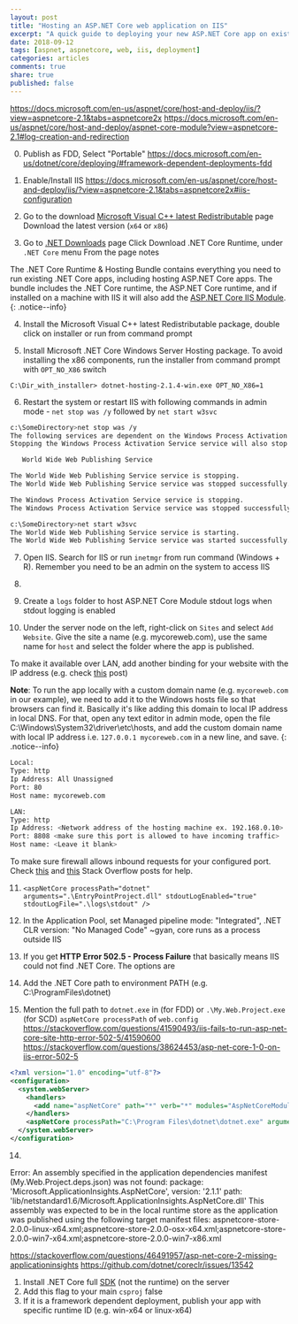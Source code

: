 ```yaml
---
layout: post
title: "Hosting an ASP.NET Core web application on IIS"
excerpt: "A quick guide to deploying your new ASP.NET Core app on existing IIS web server"
date: 2018-09-12
tags: [aspnet, aspnetcore, web, iis, deployment]
categories: articles
comments: true
share: true
published: false
---
```


https://docs.microsoft.com/en-us/aspnet/core/host-and-deploy/iis/?view=aspnetcore-2.1&tabs=aspnetcore2x
https://docs.microsoft.com/en-us/aspnet/core/host-and-deploy/aspnet-core-module?view=aspnetcore-2.1#log-creation-and-redirection

0. Publish as FDD, Select "Portable" https://docs.microsoft.com/en-us/dotnet/core/deploying/#framework-dependent-deployments-fdd

1. Enable/Install IIS https://docs.microsoft.com/en-us/aspnet/core/host-and-deploy/iis/?view=aspnetcore-2.1&tabs=aspnetcore2x#iis-configuration

2. Go to the download [Microsoft Visual C++ latest Redistributable](https://support.microsoft.com/en-in/help/2977003/the-latest-supported-visual-c-downloads) page
Download the latest version (`x64` or `x86`)

3. Go to [.NET Downloads](https://www.microsoft.com/net/download) page
Click Download .NET Core Runtime, under `.NET Core` menu
From the page notes

The .NET Core Runtime & Hosting Bundle contains everything you need to run existing .NET Core apps, including hosting ASP.NET Core apps. The bundle includes the .NET Core runtime, the ASP.NET Core runtime, and if installed on a machine with IIS it will also add the [ASP.NET Core IIS Module](https://docs.microsoft.com/en-us/aspnet/core/fundamentals/servers/aspnet-core-module?view=aspnetcore-2.1).
{: .notice--info}

4. Install the Microsoft Visual C++ latest Redistributable package, double click on installer or run from command prompt

5. Install Microsoft .NET Core Windows Server Hosting package. To avoid installing the x86 components, run the installer from command prompt with `OPT_NO_X86` switch

```
C:\Dir_with_installer> dotnet-hosting-2.1.4-win.exe OPT_NO_X86=1
```

6. Restart the system or restart IIS with following commands in admin mode - `net stop was /y` followed by `net start w3svc`

```bash
c:\SomeDirectory>net stop was /y
The following services are dependent on the Windows Process Activation Service service.
Stopping the Windows Process Activation Service service will also stop these services.

   World Wide Web Publishing Service

The World Wide Web Publishing Service service is stopping.
The World Wide Web Publishing Service service was stopped successfully.

The Windows Process Activation Service service is stopping.
The Windows Process Activation Service service was stopped successfully.

c:\SomeDirectory>net start w3svc
The World Wide Web Publishing Service service is starting.
The World Wide Web Publishing Service service was started successfully.
```

7. Open IIS. Search for IIS or run `inetmgr` from run command (Windows + R). Remember you need to be an admin on the system to access IIS

8. 

9. Create a `logs` folder to host ASP.NET Core Module stdout logs when stdout logging is enabled

10. Under the server node on the left, right-click on `Sites` and select `Add Website`. Give the site a name (e.g. mycoreweb.com), use the same name for `host` and select the folder where the app is published.

To make it available over LAN, add another binding for your website with the IP address (e.g. check [this](https://stackoverflow.com/questions/21896534/accessing-a-local-website-from-another-computer-inside-the-local-network-in-iis) post)

**Note**: To run the app locally with a custom domain name (e.g. `mycoreweb.com` in our example), we need to add it to the Windows hosts file so that browsers can find it. Basically it's like adding this domain to local IP address in local DNS. For that, open any text editor in admin mode, open the file C:\Windows\System32\driver\etc\hosts, and add the custom domain name with local IP address i.e. `127.0.0.1 mycoreweb.com` in a new line, and save.
{: .notice--info}

```bash
Local:
Type: http
Ip Address: All Unassigned
Port: 80
Host name: mycoreweb.com

LAN:
Type: http
Ip Address: <Network address of the hosting machine ex. 192.168.0.10>
Port: 8808 <make sure this port is allowed to have incoming traffic>
Host name: <Leave it blank>
```

To make sure firewall allows inbound requests for your configured port. Check [this](https://stackoverflow.com/questions/12008606/connecting-to-windows-localhost-iis-from-another-computer) and [this]() Stack Overflow posts for help.

11. `<aspNetCore processPath="dotnet" arguments=".\EntryPointProject.dll" stdoutLogEnabled="true" stdoutLogFile=".\logs\stdout" />`

12. In the Application Pool, set Managed pipeline mode: "Integrated", .NET CLR version: "No Managed Code" ~gyan, core runs as a process outside IIS

13. If you get **HTTP Error 502.5 - Process Failure** that basically means IIS could not find .NET Core. The options are

  1. Add the .NET Core path to environment PATH (e.g. C:\ProgramFiles\dotnet)
  2. Mention the full path to `dotnet.exe` in (for FDD) or `.\My.Web.Project.exe` (for SCD) `aspNetCore processPath` of `web.config`
https://stackoverflow.com/questions/41590493/iis-fails-to-run-asp-net-core-site-http-error-502-5/41590600
https://stackoverflow.com/questions/38624453/asp-net-core-1-0-on-iis-error-502-5

```xml
<?xml version="1.0" encoding="utf-8"?>
<configuration>
  <system.webServer>
    <handlers>
      <add name="aspNetCore" path="*" verb="*" modules="AspNetCoreModule" resourceType="Unspecified" />
    </handlers>
    <aspNetCore processPath="C:\Program Files\dotnet\dotnet.exe" arguments=".\My.Web.Project.dll" stdoutLogEnabled="true" stdoutLogFile=".\logs\stdout" />
  </system.webServer>
</configuration>
```

14.
Error:
  An assembly specified in the application dependencies manifest (My.Web.Project.deps.json) was not found:
    package: 'Microsoft.ApplicationInsights.AspNetCore', version: '2.1.1'
    path: 'lib/netstandard1.6/Microsoft.ApplicationInsights.AspNetCore.dll'
  This assembly was expected to be in the local runtime store as the application was published using the following target manifest files:
    aspnetcore-store-2.0.0-linux-x64.xml;aspnetcore-store-2.0.0-osx-x64.xml;aspnetcore-store-2.0.0-win7-x64.xml;aspnetcore-store-2.0.0-win7-x86.xml
	
https://stackoverflow.com/questions/46491957/asp-net-core-2-missing-applicationinsights
https://github.com/dotnet/coreclr/issues/13542

  1. Install .NET Core full [SDK](https://www.microsoft.com/net/download/archives) (not the runtime) on the server
  2. Add this flag to your main `csproj` <PublishWithAspNetCoreTargetManifest>false</PublishWithAspNetCoreTargetManifest>
  3. If it is a framework dependent deployment, publish your app with specific runtime ID (e.g. win-x64 or linux-x64)
